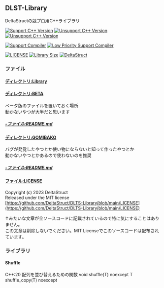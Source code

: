 ## DLST-Library
DeltaStructの競プロ用C++ライブラリ


[![Support C++ Version](https://img.shields.io/badge/Support%20C%2B%2B%20Version-20-blue)](https://cpprefjp.github.io/lang/cpp20.html)
[![Unsupport C++ Version](https://img.shields.io/badge/Unsupport%20C%2B%2B%20Version-~17-blue)](https://cpprefjp.github.io) 
[![Unsupport C++ Version](https://img.shields.io/badge/Unsupport%20C%2B%2B%20Version-23-blue)](https://cpprefjp.github.io/lang/cpp23.html)

[![Support Compiler](https://img.shields.io/badge/Support%20Compiler-G%2B%2B-blue)](https://gcc.gnu.org/) 
[![Low Priority Support Compiler](https://img.shields.io/badge/Low%20Priority%20Support%20Compiler-Clang-blue)](https://clang.llvm.org/)

[![LICENSE](https://img.shields.io/badge/LICENSE-MIT-red)](https://github.com/DeltaStruct/DLTS-Library/blob/main/LICENSE)
[![Library Size](https://img.shields.io/github/repo-size/DeltaStruct/DLTS-Library?label=Library%20Size)](https://github.com/DeltaStruct/DLTS-Library/blob/main/)
[![DeltaStruct](https://img.shields.io/endpoint?url=https%3A%2F%2Fatcoder-badges.now.sh%2Fapi%2Fatcoder%2Fjson%2FDeltaStruct)](https://atcoder.jp/users/DeltaStruct)  
### ファイル
#### [ディレクトリ:Library](https://github.com/DeltaStruct/DLTS-Library/blob/main/Library)
#### [ディレクトリ:BETA](https://github.com/DeltaStruct/DLTS-Library/blob/main/BETA)
ベータ版のファイルを置いておく場所  
動かないやつが大半だと思います
##### [-ファイル:README.md](https://github.com/DeltaStruct/DLTS-Library/blob/main/BETA/README.md)
#### [ディレクトリ:GOMIBAKO](https://github.com/DeltaStruct/DLTS-Library/blob/main/GOMIBAKO)
バグが発覚したやつとか使い物にならないと知って作ったやつとか  
動かないやつとかあるので使わないのを推奨
##### [-ファイル:README.md](https://github.com/DeltaStruct/DLTS-Library/blob/main/GOMIBAKO/README.md)
#### [ファイル:LICENSE](https://github.com/DeltaStruct/DLTS-Library/blob/main/LICENSE)
Copyright (c) 2023 DeltaStruct  
Released under the MIT license  
[https://github.com/DeltaStruct/DLTS-Library/blob/main/LICENSE](https://github.com/DeltaStruct/DLTS-Library/blob/main/LICENSE)

↑みたいな文章が全ソースコードに記載されているので特に気にすることはありません。  
この文章は削除しないでください。MIT Licenseでこのソースコードは配布されています。

### ライブラリ
#### Shuffle
C++:20
配列を並び替えるための関数
void shuffle<T>(T) noexcept
T shuffle_copy<T>(T) noexcept







